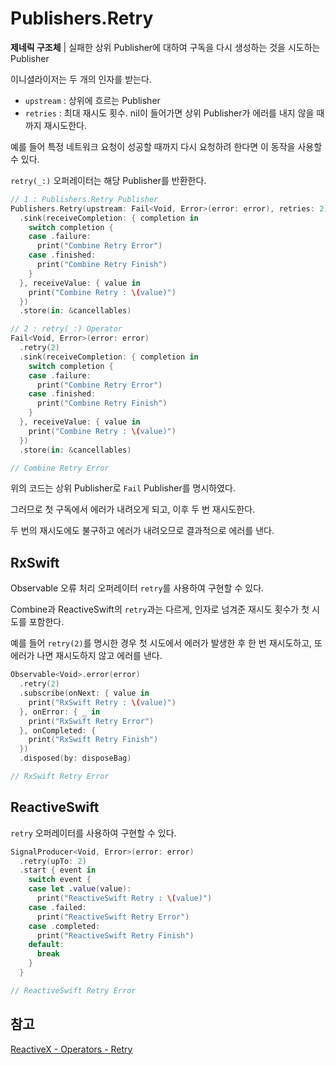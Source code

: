 # Publishers.Retry

**제네릭 구조체** | 실패한 상위 Publisher에 대하여 구독을 다시 생성하는 것을 시도하는 Publisher

이니셜라이저는 두 개의 인자를 받는다.

- `upstream` : 상위에 흐르는 Publisher
- `retries` : 최대 재시도 횟수. nil이 들어가면 상위 Publisher가 에러를 내지 않을 때까지 재시도한다.

예를 들어 특정 네트워크 요청이 성공할 때까지 다시 요청하려 한다면 이 동작을 사용할 수 있다.

`retry(_:)` 오퍼레이터는 해당 Publisher를 반환한다.

```swift
// 1 : Publishers.Retry Publisher
Publishers.Retry(upstream: Fail<Void, Error>(error: error), retries: 2)
  .sink(receiveCompletion: { completion in
    switch completion {
    case .failure:
      print("Combine Retry Error")
    case .finished:
      print("Combine Retry Finish")
    }
  }, receiveValue: { value in
    print("Combine Retry : \(value)")
  })
  .store(in: &cancellables)

// 2 : retry(_:) Operator
Fail<Void, Error>(error: error)
  .retry(2)
  .sink(receiveCompletion: { completion in
    switch completion {
    case .failure:
      print("Combine Retry Error")
    case .finished:
      print("Combine Retry Finish")
    }
  }, receiveValue: { value in
    print("Combine Retry : \(value)")
  })
  .store(in: &cancellables)

// Combine Retry Error
```

위의 코드는 상위 Publisher로 `Fail` Publisher를 명시하였다.

그러므로 첫 구독에서 에러가 내려오게 되고, 이후 두 번 재시도한다.

두 번의 재시도에도 불구하고 에러가 내려오므로 결과적으로 에러를 낸다.

## RxSwift

Observable 오류 처리 오퍼레이터 `retry`를 사용하여 구현할 수 있다.

Combine과 ReactiveSwift의 `retry`과는 다르게, 인자로 넘겨준 재시도 횟수가 첫 시도를 포함한다.

예를 들어 `retry(2)`를 명시한 경우 첫 시도에서 에러가 발생한 후 한 번 재시도하고, 또 에러가 나면 재시도하지 않고 에러를 낸다.

```swift
Observable<Void>.error(error)
  .retry(2)
  .subscribe(onNext: { value in
    print("RxSwift Retry : \(value)")
  }, onError: { _ in
    print("RxSwift Retry Error")
  }, onCompleted: {
    print("RxSwift Retry Finish")
  })
  .disposed(by: disposeBag)

// RxSwift Retry Error
```

## ReactiveSwift

`retry` 오퍼레이터를 사용하여 구현할 수 있다.

```swift
SignalProducer<Void, Error>(error: error)
  .retry(upTo: 2)
  .start { event in
    switch event {
    case let .value(value):
      print("ReactiveSwift Retry : \(value)")
    case .failed:
      print("ReactiveSwift Retry Error")
    case .completed:
      print("ReactiveSwift Retry Finish")
    default:
      break
    }
  }

// ReactiveSwift Retry Error
```

## 참고

[ReactiveX - Operators - Retry](http://reactivex.io/documentation/operators/retry.html)
